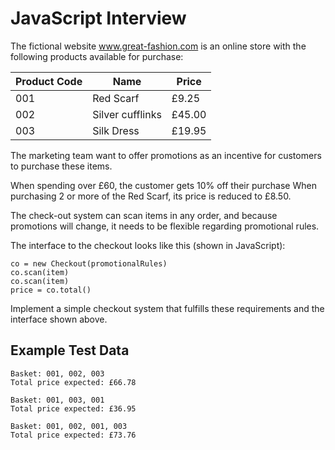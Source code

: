 # JavaScript Interview

The fictional website www.great-fashion.com is an online store with the following products available for purchase:

|Product Code|Name|Price|
|---|---|---|
|001| Red Scarf| £9.25
|002| Silver cufflinks| £45.00
|003| Silk Dress| £19.95

The marketing team want to offer promotions as an incentive for customers to purchase these items.

When spending over £60, the customer gets 10% off their purchase
When purchasing 2 or more of the Red Scarf, its price is reduced to £8.50.

The check-out system can scan items in any order, and because promotions will change, it needs to be flexible regarding promotional rules.

The interface to the checkout looks like this (shown in JavaScript):

```
co = new Checkout(promotionalRules)
co.scan(item)
co.scan(item)
price = co.total()
```

Implement a simple checkout system that fulfills these requirements and the interface shown above.

Example Test Data
---------
```
Basket: 001, 002, 003
Total price expected: £66.78

Basket: 001, 003, 001
Total price expected: £36.95

Basket: 001, 002, 001, 003
Total price expected: £73.76
```
